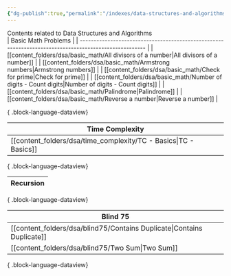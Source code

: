 ```yaml
---
{"dg-publish":true,"permalink":"/indexes/data-structures-and-algorithms/","title":"DSA Contents","dgShowLocalGraph":true,"dgEnableSearch":true}
---
```


Contents related to Data Structures and Algorithms
<br>
| Basic Math Problems                                                                                    |
| ------------------------------------------------------------------------------------------------------ |
| [[content_folders/dsa/basic_math/All divisors of a number\|All divisors of a number]]               |
| [[content_folders/dsa/basic_math/Armstrong numbers\|Armstrong numbers]]                             |
| [[content_folders/dsa/basic_math/Check for prime\|Check for prime]]                                 |
| [[content_folders/dsa/basic_math/Number of digits - Count digits\|Number of digits - Count digits]] |
| [[content_folders/dsa/basic_math/Palindrome\|Palindrome]]                                           |
| [[content_folders/dsa/basic_math/Reverse a number\|Reverse a number]]                               |

{ .block-language-dataview}

| Time Complexity                                                     |
| ------------------------------------------------------------------- |
| [[content_folders/dsa/time_complexity/TC - Basics\|TC - Basics]] |

{ .block-language-dataview}


| Recursion |
| --------- |

{ .block-language-dataview}

| Blind 75                                                                  |
| ------------------------------------------------------------------------- |
| [[content_folders/dsa/blind75/Contains Duplicate\|Contains Duplicate]] |
| [[content_folders/dsa/blind75/Two Sum\|Two Sum]]                       |

{ .block-language-dataview}

